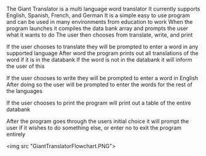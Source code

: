 The Giant Translator is a multi language word translator
It currently supports English, Spanish, French, and German
It is a simple easy to use program and can be used in many environments from education to work
When the program launches it compiles the data bank array and prompts the user what it wants to do
The user then chooses from translate, write, and print

If the user chooses to translate they will be prompted to enter a word in any supported language
After word the program prints out all translations of the word if it is in the databank
If the word is not in the databank it will inform the user of this

If the user chooses to write they will be prompted to enter a word in English
After doing so the user will be prompted to enter the words for the rest of the languages

If the user chooses to print the program will print out a table of the entire databank

After the program goes through the users initial choice it will prompt the user if it wishes to do something else,
or enter no to exit the program entirely

<img src "GiantTranslatorFlowchart.PNG">
